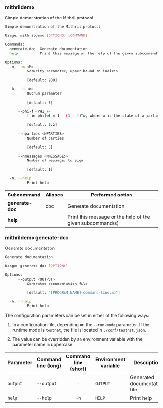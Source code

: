 

### mithrildemo

Simple demonstration of the Mithril protocol
```bash
Simple demonstration of the Mithril protocol

Usage: mithrildemo [OPTIONS] [COMMAND]

Commands:
  generate-doc  Generate documentation
  help          Print this message or the help of the given subcommand(s)

Options:
  -m, --m <M>
          Security parameter, upper bound on indices
          
          [default: 200]

  -k, --k <K>
          Quorum parameter
          
          [default: 5]

      --phi-f <PHI_F>
          f in phi(w) = 1 - (1 - f)^w, where w is the stake of a participant
          
          [default: 0.2]

      --nparties <NPARTIES>
          Number of parties
          
          [default: 5]

      --nmessages <NMESSAGES>
          Number of messages to sign
          
          [default: 1]

  -h, --help
          Print help

```
| Subcommand | Aliases | Performed action |
|------------|---------|------------------|
| **generate-doc** | doc | Generate documentation |
| **help** |  | Print this message or the help of the given subcommand(s) |

###  mithrildemo generate-doc

Generate documentation
```bash
Generate documentation

Usage: generate-doc [OPTIONS]

Options:
      --output <OUTPUT>
          Generated documentation file
          
          [default: "[PROGRAM NAME]-command-line.md"]

  -h, --help
          Print help

```


The configuration parameters can be set in either of the following ways:

1. In a configuration file, depending on the `--run-mode` parameter. If the runtime mode is `testnet`, the file is located in `./conf/testnet.json`.

2. The value can be overridden by an environment variable with the parameter name in uppercase.

| Parameter | Command line (long) | Command line (short) | Environment variable | Description | Default value | Example | Mandatory |
|-----------|---------------------|:--------------------:|----------------------|-------------|---------------|---------|:---------:|
| `output` | `--output` | - | `OUTPUT` | Generated documentation file | `[PROGRAM NAME]-command-line.md` | ? | - |
| `help` | `--help` | `-h` | `HELP` | Print help |  | ? | - |

